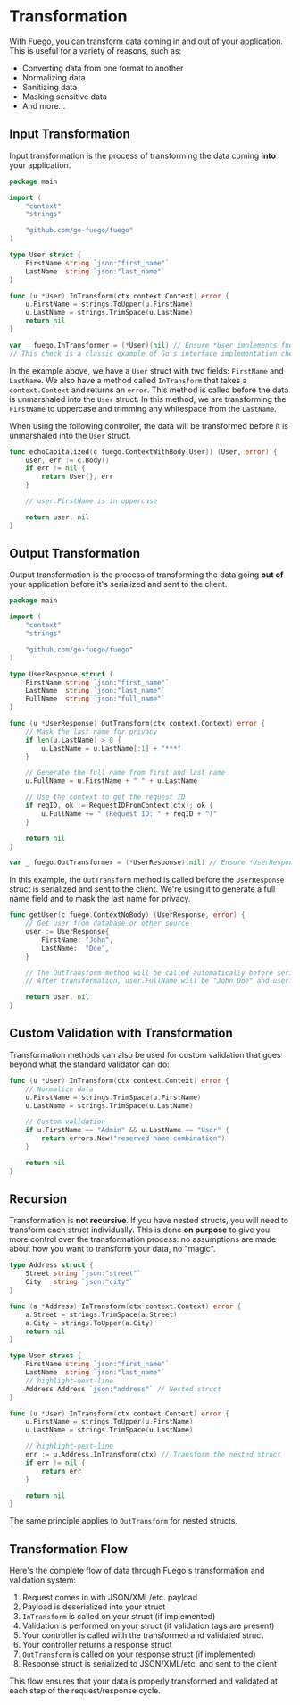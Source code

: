 # Transformation

With Fuego, you can transform data coming in and out of your application. This is useful for a variety of reasons, such as:

- Converting data from one format to another
- Normalizing data
- Sanitizing data
- Masking sensitive data
- And more...

## Input Transformation

Input transformation is the process of transforming the data coming **into** your application.

```go
package main

import (
	"context"
	"strings"

	"github.com/go-fuego/fuego"
)

type User struct {
	FirstName string `json:"first_name"`
	LastName  string `json:"last_name"`
}

func (u *User) InTransform(ctx context.Context) error {
	u.FirstName = strings.ToUpper(u.FirstName)
	u.LastName = strings.TrimSpace(u.LastName)
	return nil
}

var _ fuego.InTransformer = (*User)(nil) // Ensure *User implements fuego.InTransformer
// This check is a classic example of Go's interface implementation check and we highly recommend to use it
```

In the example above, we have a `User` struct with two fields: `FirstName` and `LastName`. We also have a method called `InTransform` that takes a `context.Context` and returns an `error`. This method is called before the data is unmarshaled into the `User` struct. In this method, we are transforming the `FirstName` to uppercase and trimming any whitespace from the `LastName`.

When using the following controller, the data will be transformed before it is unmarshaled into the `User` struct.

```go
func echoCapitalized(c fuego.ContextWithBody[User]) (User, error) {
	user, err := c.Body()
	if err != nil {
		return User{}, err
	}

	// user.FirstName is in uppercase

	return user, nil
}
```

## Output Transformation

Output transformation is the process of transforming the data going **out of** your application before it's serialized and sent to the client.

```go
package main

import (
	"context"
	"strings"

	"github.com/go-fuego/fuego"
)

type UserResponse struct {
	FirstName string `json:"first_name"`
	LastName  string `json:"last_name"`
	FullName  string `json:"full_name"`
}

func (u *UserResponse) OutTransform(ctx context.Context) error {
	// Mask the last name for privacy
	if len(u.LastName) > 0 {
		u.LastName = u.LastName[:1] + "***"
	}

	// Generate the full name from first and last name
	u.FullName = u.FirstName + " " + u.LastName

	// Use the context to get the request ID
	if reqID, ok := RequestIDFromContext(ctx); ok {
		u.FullName += " (Request ID: " + reqID + ")"
	}

	return nil
}

var _ fuego.OutTransformer = (*UserResponse)(nil) // Ensure *UserResponse implements fuego.OutTransformer
```

In this example, the `OutTransform` method is called before the `UserResponse` struct is serialized and sent to the client. We're using it to generate a full name field and to mask the last name for privacy.

```go
func getUser(c fuego.ContextNoBody) (UserResponse, error) {
	// Get user from database or other source
	user := UserResponse{
		FirstName: "John",
		LastName:  "Doe",
	}

	// The OutTransform method will be called automatically before serialization
	// After transformation, user.FullName will be "John Doe" and user.LastName will be "D***"

	return user, nil
}
```

## Custom Validation with Transformation

Transformation methods can also be used for custom validation that goes beyond what the standard validator can do:

```go
func (u *User) InTransform(ctx context.Context) error {
	// Normalize data
	u.FirstName = strings.TrimSpace(u.FirstName)
	u.LastName = strings.TrimSpace(u.LastName)

	// Custom validation
	if u.FirstName == "Admin" && u.LastName == "User" {
		return errors.New("reserved name combination")
	}

	return nil
}
```

## Recursion

Transformation is **not recursive**. If you have nested structs, you will need to transform each struct individually. This is done **on purpose** to give you more control over the transformation process: no assumptions are made about how you want to transform your data, no "magic".

```go
type Address struct {
	Street string `json:"street"`
	City   string `json:"city"`
}

func (a *Address) InTransform(ctx context.Context) error {
	a.Street = strings.TrimSpace(a.Street)
	a.City = strings.ToUpper(a.City)
	return nil
}

type User struct {
	FirstName string `json:"first_name"`
	LastName  string `json:"last_name"`
	// highlight-next-line
	Address Address `json:"address"` // Nested struct
}

func (u *User) InTransform(ctx context.Context) error {
	u.FirstName = strings.ToUpper(u.FirstName)
	u.LastName = strings.TrimSpace(u.LastName)

	// highlight-next-line
	err := u.Address.InTransform(ctx) // Transform the nested struct
	if err != nil {
		return err
	}

	return nil
}
```

The same principle applies to `OutTransform` for nested structs.

## Transformation Flow

Here's the complete flow of data through Fuego's transformation and validation system:

1. Request comes in with JSON/XML/etc. payload
2. Payload is deserialized into your struct
3. `InTransform` is called on your struct (if implemented)
4. Validation is performed on your struct (if validation tags are present)
5. Your controller is called with the transformed and validated struct
6. Your controller returns a response struct
7. `OutTransform` is called on your response struct (if implemented)
8. Response struct is serialized to JSON/XML/etc. and sent to the client

This flow ensures that your data is properly transformed and validated at each step of the request/response cycle.
